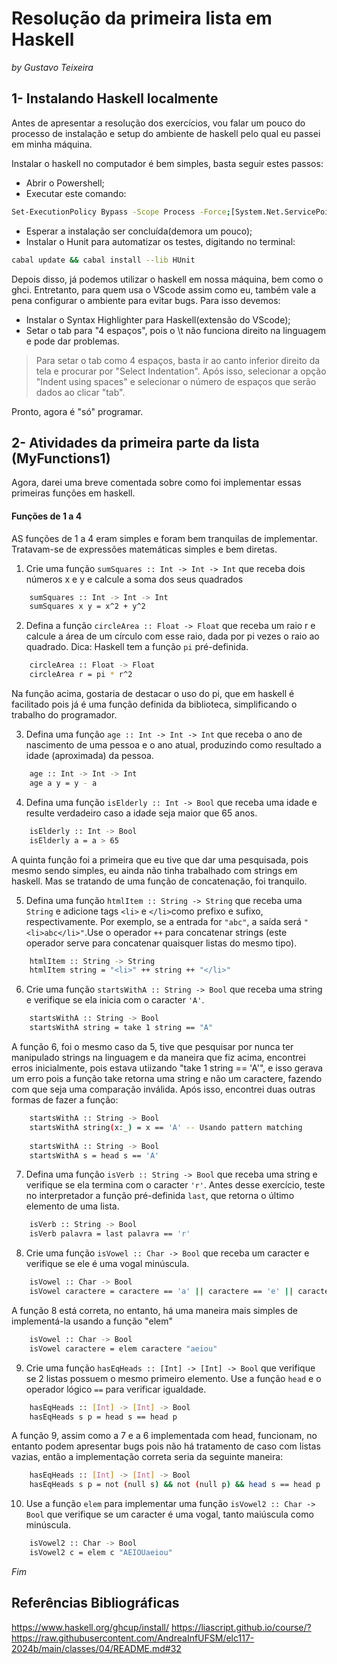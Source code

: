 # Resolução da primeira lista em Haskell
_by Gustavo Teixeira_
## 1- Instalando Haskell localmente

Antes de apresentar a resolução dos exercícios, vou falar um pouco do processo de instalação e setup do ambiente de haskell pelo qual eu passei em minha máquina.

Instalar o haskell no computador é bem simples, basta seguir estes passos:

- Abrir o Powershell;
- Executar este comando:
```sh 
Set-ExecutionPolicy Bypass -Scope Process -Force;[System.Net.ServicePointManager]::SecurityProtocol = [System.Net.ServicePointManager]::SecurityProtocol -bor 3072; try { & ([ScriptBlock]::Create((Invoke-WebRequest https://www.haskell.org/ghcup/sh/bootstrap-haskell.ps1 -UseBasicParsing))) -Interactive -DisableCurl } catch { Write-Error $_ }
```
- Esperar a instalação ser concluída(demora um pouco);
- Instalar o Hunit para automatizar os testes, digitando no terminal:
```sh
cabal update && cabal install --lib HUnit
```

Depois disso, já podemos utilizar o haskell em nossa máquina, bem como o ghci. Entretanto, para quem usa o VScode assim como eu, também vale a pena configurar o ambiente para evitar bugs. Para isso devemos:

- Instalar o Syntax Highlighter para Haskell(extensão do VScode);
- Setar o tab para "4 espaços", pois o \t não funciona direito na linguagem e pode dar problemas.
> Para setar o tab como 4 espaços, basta ir ao canto inferior direito da tela e procurar por "Select Indentation".
> Após isso, selecionar a opção "Indent using spaces" e selecionar o número de espaços que serão dados ao clicar "tab".

Pronto, agora é "só" programar.

## 2- Atividades da primeira parte da lista (MyFunctions1)

Agora, darei uma breve comentada sobre como foi implementar essas primeiras funções em haskell.

#### Funções de 1 a 4 

AS funções de 1 a 4 eram simples e foram bem tranquilas de implementar. Tratavam-se de expressões matemáticas simples e bem diretas.

1. Crie uma função `sumSquares :: Int -> Int -> Int` que receba dois números x e y e calcule a soma dos seus quadrados
```sh
    sumSquares :: Int -> Int -> Int
    sumSquares x y = x^2 + y^2
```
2. Defina a função `circleArea :: Float -> Float` que receba um raio r e calcule a área de um círculo com esse raio, dada por pi vezes o raio ao quadrado. Dica: Haskell tem a função `pi` pré-definida.
```sh
    circleArea :: Float -> Float
    circleArea r = pi * r^2
```
Na função acima, gostaria de destacar o uso do pi, que em haskell é facilitado pois já é uma função definida da biblioteca, simplificando o trabalho do programador.

3. Defina uma função `age :: Int -> Int -> Int` que receba o ano de nascimento de uma pessoa e o ano atual, produzindo como resultado a idade (aproximada) da pessoa.
```sh
    age :: Int -> Int -> Int
    age a y = y - a
```
4. Defina uma função `isElderly :: Int -> Bool` que receba uma idade e resulte verdadeiro caso a idade seja maior que 65 anos.
```sh
    isElderly :: Int -> Bool
    isElderly a = a > 65
```

A quinta função foi a primeira que eu tive que dar uma pesquisada, pois mesmo sendo simples, eu ainda não tinha trabalhado com strings em haskell. Mas se tratando de uma função de concatenação, foi tranquilo.

5. Defina uma função `htmlItem :: String -> String` que receba uma `String` e adicione tags `<li>` e `</li>`como prefixo e sufixo, respectivamente. Por exemplo, se a entrada for `"abc"`, a saída será `"<li>abc</li>"`.Use o operador `++` para concatenar strings (este operador serve para concatenar quaisquer listas do mesmo tipo).
```sh
    htmlItem :: String -> String 
    htmlItem string = "<li>" ++ string ++ "</li>"
```    

6. Crie uma função `startsWithA :: String -> Bool` que receba uma string e verifique se ela inicia com o caracter `'A'`.
```sh
    startsWithA :: String -> Bool
    startsWithA string = take 1 string == "A"
```
A função 6, foi o mesmo caso da 5, tive que pesquisar por nunca ter manipulado strings na linguagem e da maneira que fiz acima, encontrei erros inicialmente, pois estava utiizando "take 1 string == 'A'", e isso gerava um erro pois a função take retorna uma string e não um caractere, fazendo com que seja uma comparação inválida. Após isso, encontrei duas outras formas de fazer a função: 

```sh
    startsWithA :: String -> Bool
    startsWithA string(x:_) = x == 'A' -- Usando pattern matching
    
    startsWithA :: String -> Bool
    startsWithA s = head s == 'A'
```
7. Defina uma função `isVerb :: String -> Bool` que receba uma string e verifique se ela termina com o caracter `'r'`. Antes desse exercício, teste no interpretador a função pré-definida `last`, que retorna o último elemento de uma lista.
```sh
    isVerb :: String -> Bool
    isVerb palavra = last palavra == 'r'
```
8. Crie uma função `isVowel :: Char -> Bool` que receba um caracter e verifique se ele é uma vogal minúscula.
```sh
    isVowel :: Char -> Bool
    isVowel caractere = caractere == 'a' || caractere == 'e' || caractere == 'i' || caractere == 'o' || caractere == 'u'
```
A função 8 está correta, no entanto, há uma maneira mais simples de implementá-la usando a função "elem"
```sh    
    isVowel :: Char -> Bool
    isVowel caractere = elem caractere "aeiou"
```
9. Crie uma função `hasEqHeads :: [Int] -> [Int] -> Bool` que verifique se 2 listas possuem o mesmo primeiro elemento. Use a função `head` e o operador lógico `==` para verificar igualdade.
```sh
    hasEqHeads :: [Int] -> [Int] -> Bool
    hasEqHeads s p = head s == head p   
```
A função 9, assim como a 7 e a 6 implementada com head, funcionam, no entanto podem apresentar bugs pois não há tratamento de caso com listas vazias, então a implementação correta seria da seguinte maneira:
```sh
    hasEqHeads :: [Int] -> [Int] -> Bool 
    hasEqHeads s p = not (null s) && not (null p) && head s == head p
```

10. Use a função `elem` para implementar uma função `isVowel2 :: Char -> Bool` que verifique se um caracter é uma vogal, tanto maiúscula como minúscula.
```sh
    isVowel2 :: Char -> Bool
    isVowel2 c = elem c "AEIOUaeiou"
```

_Fim_

## Referências Bibliográficas
https://www.haskell.org/ghcup/install/
https://liascript.github.io/course/?https://raw.githubusercontent.com/AndreaInfUFSM/elc117-2024b/main/classes/04/README.md#32
